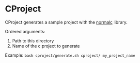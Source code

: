 # CProject

CProject generates a sample project with the [normalc](https://github.com/higgsbi/normalc) library.

Ordered arguments:
  1. Path to this directory 
  2. Name of the c project to generate

Example:
  `bash cproject/generate.sh cproject/ my_project_name`

